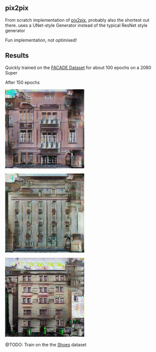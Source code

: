 ## pix2pix

From scratch implementation of [pix2pix](https://arxiv.org/abs/1611.07004), probably also the shortest out there. uses a UNet-style Generator instead of the typical ResNet style generator

Fun implementation, not optimised!


## Results

Quickly trained on the [FACADE Dataset](http://cmp.felk.cvut.cz/~tylecr1/facade/) for about 100 epochs on a 2080 Super

After 150 epochs

![sample1](../samples/pix2pix/e_150_1.jpg)

![sample2](../samples/pix2pix/e_150_2.jpg)

![sample3](../samples/pix2pix/e_150_3.jpg)



@TODO: Train on the the [Shoes](https://www.eecs.qmul.ac.uk/~qian/Project_cvpr16.html) dataset





